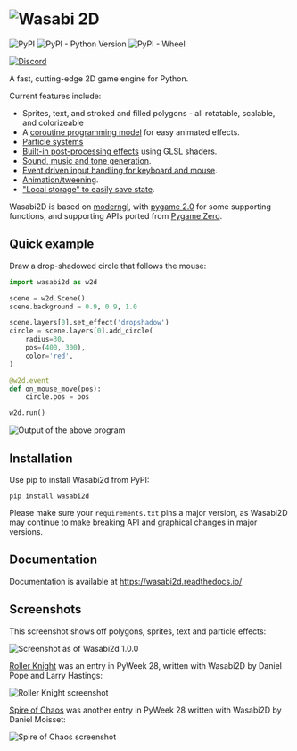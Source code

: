 # ![Wasabi 2D](https://raw.githubusercontent.com/lordmauve/wasabi2d/master/docs/_static/wasabi2d.png)

![PyPI](https://img.shields.io/pypi/v/wasabi2d) ![PyPI - Python Version](https://img.shields.io/pypi/pyversions/wasabi2d) ![PyPI - Wheel](https://img.shields.io/pypi/wheel/wasabi2d)

[![Discord](https://img.shields.io/discord/705530610847973407)](https://discord.gg/jBWaWHU)

A fast, cutting-edge 2D game engine for Python.

Current features include:

* Sprites, text, and stroked and filled polygons - all rotatable, scalable, and
  colorizeable
* A [coroutine programming model](https://wasabi2d.readthedocs.io/en/latest/coros.html) for easy animated effects.
* [Particle systems](https://wasabi2d.readthedocs.io/en/latest/particles.html)
* [Built-in post-processing effects](https://wasabi2d.readthedocs.io/en/latest/effects.html) using GLSL shaders.
* [Sound, music and tone generation](https://wasabi2d.readthedocs.io/en/latest/sound.html).
* [Event driven input handling for keyboard and mouse](https://wasabi2d.readthedocs.io/en/latest/events.html).
* [Animation/tweening](https://wasabi2d.readthedocs.io/en/latest/animation.html).
* ["Local storage" to easily save state](https://wasabi2d.readthedocs.io/en/latest/storage.html).

Wasabi2D is based on [moderngl], with [pygame 2.0] for some supporting functions, and supporting APIs ported from [Pygame Zero](https://github.com/lordmauve/pgzero).



[moderngl]: https://github.com/moderngl/moderngl
[pygame 2.0]: https://www.pygame.org/news

## Quick example

Draw a drop-shadowed circle that follows the mouse:

```python
import wasabi2d as w2d

scene = w2d.Scene()
scene.background = 0.9, 0.9, 1.0

scene.layers[0].set_effect('dropshadow')
circle = scene.layers[0].add_circle(
    radius=30,
    pos=(400, 300),
    color='red',
)

@w2d.event
def on_mouse_move(pos):
    circle.pos = pos

w2d.run()
```

![Output of the above program](https://github.com/lordmauve/wasabi2d/raw/master/docs/2020-01-10-screenshot.png)


## Installation


Use pip to install Wasabi2d from PyPI:

```
pip install wasabi2d
```

Please make sure your `requirements.txt` pins a major version, as Wasabi2D may
continue to make breaking API and graphical changes in major versions.


## Documentation

Documentation is available at https://wasabi2d.readthedocs.io/


## Screenshots

This screenshot shows off polygons, sprites, text and particle effects:

![Screenshot as of Wasabi2d 1.0.0](https://github.com/lordmauve/wasabi2d/raw/master/docs/2019-09-21-screenshot.png)

[Roller Knight](https://pyweek.org/e/wasabi28) was an entry in PyWeek 28, written with Wasabi2D by Daniel Pope and Larry Hastings:

![Roller Knight screenshot](https://github.com/lordmauve/wasabi2d/raw/master/docs/roller-knight.png)

[Spire of Chaos](https://pyweek.org/e/blaze/) was another entry in PyWeek 28 written with Wasabi2D by Daniel Moisset:

![Spire of Chaos screenshot](https://github.com/lordmauve/wasabi2d/raw/master/docs/spire-of-chaos.png)
